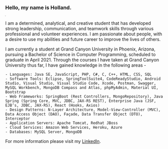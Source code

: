 ### Hello, my name is Holland.
<hr width="0.5px"/>

I am a determined, analytical, and creative student that has developed strong leadership, communication, and teamwork skills through various professional and volunteer experiences. I am passionate about people, with a desire to use my abilities and future career to improve the lives of others.

I am currently a student at Grand Canyon University in Phoenix, Arizona, pursuing a Bachelor of Science in Computer Programming, scheduled to graduate in April 2021. Through the courses I have taken at Grand Canyon University thus far, I have gained knowledge in the following areas -

    - Languages: Java SE, JavaScript, PHP, C#, C, C++, HTML, CSS, SQL
    - Software Tools: Eclipse, SpringToolSuite4, CodeReadyStudio, Android Studio, Visual Studio, Visual Studio Code, Xcode, Postman, Swagger, MySQL Workbench, MongoDB Compass and Atlas, phpMyAdmin, Material UI, Bootstrap
    - Web Frameworks: SpringBoot (Rest Controllers, MongoRepository), Java Spring (Spring Core, MVC, JDBC, JAX-RS REST), Enterprise Java (JSF, EJB’s, JDBC, JAX-RS), React (Hooks, Axios)
    - Design Patterns: N-Layer Architecture, Model-View-Controller (MVC), Data Access Object (DAO), Façade, Data Transfer Object (DTO), Interceptor
    - Application Servers: Apache Tomcat, Redhat JBoss
    - Cloud Services: Amazon Web Services, Heroku, Azure
    - Databases: MySQL Server, MongoDB

For more information please visit my <a href="https://www.linkedin.com/in/hollandaucoin/">LinkedIn</a>.
